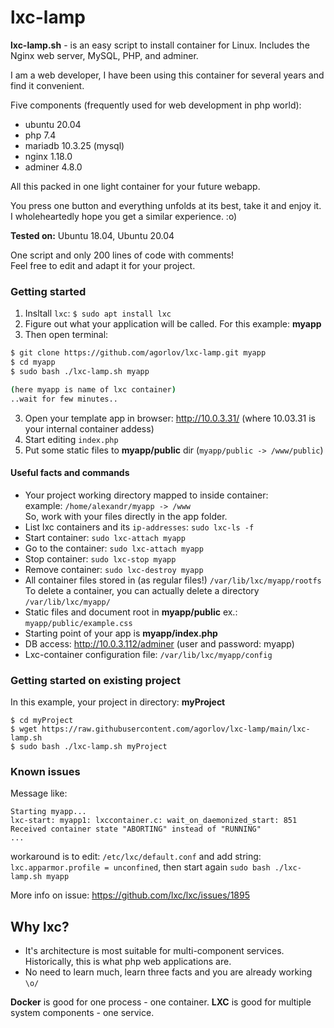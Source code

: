 # lxc-lamp

**lxc-lamp.sh** - is an easy script to install container for Linux. Includes the Nginx web server, MySQL, PHP, and adminer.

I am a web developer, I have been using this container for several years and find it convenient.

Five components (frequently used for web development in php world):

- ubuntu 20.04 
- php 7.4
- mariadb 10.3.25 (mysql)
- nginx 1.18.0
- adminer 4.8.0 

All this packed in one light container for your future webapp.

You press one button and everything unfolds at its best, take it and enjoy it.\
I wholeheartedly hope you get a similar experience. :o)


**Tested on:** Ubuntu 18.04, Ubuntu 20.04

One script and only 200 lines of code with comments!\
Feel free to edit and adapt it for your project.


### Getting started

1. Insltall ``lxc``: ``$ sudo apt install lxc``
2. Figure out what your application will be called. For this example: **myapp**
3. Then open terminal:
 ```bash
 $ git clone https://github.com/agorlov/lxc-lamp.git myapp
 $ cd myapp
 $ sudo bash ./lxc-lamp.sh myapp
 
 (here myapp is name of lxc container)
 ..wait for few minutes..
 ```
3. Open your template app in browser: http://10.0.3.31/ (where 10.03.31 is your internal container addess)
4. Start editing ``index.php`` 
5. Put some static files to **myapp/public** dir (``myapp/public -> /www/public``)


#### Useful facts and commands

- Your project working directory mapped to inside container:\
  example: ``/home/alexandr/myapp -> /www``\
  So, work with your files directly in the app folder.
- List lxc containers and its ``ip-addresses``: ``sudo lxc-ls -f``
- Start container: ``sudo lxc-attach myapp``
- Go to the container: ``sudo lxc-attach myapp``
- Stop container: ``sudo lxc-stop myapp``
- Remove container: ``sudo lxc-destroy myapp``
- All container files stored in (as regular files!) ``/var/lib/lxc/myapp/rootfs``
  To delete a container, you can actually delete a directory ``/var/lib/lxc/myapp/``
- Static files and document root in **myapp/public** ex.: ``myapp/public/example.css``
- Starting point of your app is **myapp/index.php**
- DB access: http://10.0.3.112/adminer (user and password: myapp)
- Lxc-container configuration file: ``/var/lib/lxc/myapp/config``

### Getting started on existing project

In this example, your project in directory: **myProject**

```
$ cd myProject
$ wget https://raw.githubusercontent.com/agorlov/lxc-lamp/main/lxc-lamp.sh
$ sudo bash ./lxc-lamp.sh myProject
```
### Known issues

Message like:
```
Starting myapp...
lxc-start: myapp1: lxccontainer.c: wait_on_daemonized_start: 851 Received container state "ABORTING" instead of "RUNNING"
...
```
workaround is to edit: ``/etc/lxc/default.conf`` and add string: ``lxc.apparmor.profile = unconfined``, 
then start again ``sudo bash ./lxc-lamp.sh myapp``

More info on issue: https://github.com/lxc/lxc/issues/1895






## Why lxc?

- It's architecture is most suitable for multi-component services.
  Historically, this is what php web applications are.
- No need to learn much, learn three facts and you are already working ``\o/``

**Docker** is good for one process - one container.
**LXC** is good for multiple system components - one service.


